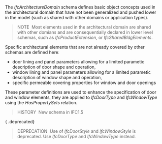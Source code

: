 The _IfcArchitectureDomain_ schema defines basic object concepts used in the architectural domain that have not been generalized and pushed lower in the model (such as shared with other domains or application types).

> NOTE&nbsp; Most elements used in the architectural domain are shared with other domians and are consequentially declared in lower level schemas, such as _IfcProductExtension_, or _IfcSharedBldgElements_.

Specific architectural elements that are not already covered by other schemas are defined here:

* door lining and panel parameters allowing for a limited parametic description of door shape and operation,
* window lining and panel parameters allowing for a limited parametic description of window shape and operation,
* specific permeable covering properties for window and door openings

These parameter definitions are used to enhance the specification of door and window elements, they are applied to _IfcDoorType_ and _IfcWindowType_ using the _HasPropertySets_ relation.

> HISTORY&nbsp; New schema in IFC1.5

{ .deprecated}
> DEPRECATION&nbsp; Use of _IfcDoorStyle_ and _IfcWindowStyle_ is deprecated. Use _IfcDoorType_ and _IfcWindowType_ instead.